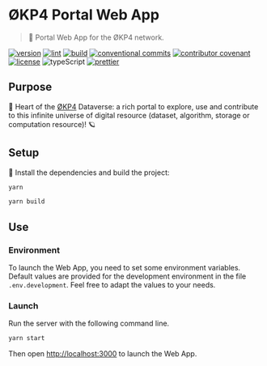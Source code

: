 # ØKP4 Portal Web App

> 🔭 Portal Web App for the ØKP4 network.

[![version](https://img.shields.io/github/v/release/okp4/portal-web?style=for-the-badge&logo=github)](https://github.com/okp4/portal-web/releases)
[![lint](https://img.shields.io/github/workflow/status/okp4/portal-web/Lint?label=lint&style=for-the-badge&logo=github)](https://github.com/okp4/portal-web/actions/workflows/lint.yml)
[![build](https://img.shields.io/github/workflow/status/okp4/portal-web/Build?label=build&style=for-the-badge&logo=github)](https://github.com/okp4/portal-web/actions/workflows/build.yml)
[![conventional commits](https://img.shields.io/badge/Conventional%20Commits-1.0.0-yellow.svg?style=for-the-badge&logo=conventionalcommits)](https://conventionalcommits.org)
[![contributor covenant](https://img.shields.io/badge/Contributor%20Covenant-2.1-4baaaa.svg?style=for-the-badge)](https://github.com/okp4/.github/blob/main/CODE_OF_CONDUCT.md)
[![license](https://img.shields.io/badge/License-BSD_3--Clause-blue.svg?style=for-the-badge)](https://opensource.org/licenses/BSD-3-Clause)
![typeScript](https://img.shields.io/badge/typescript-%23007ACC.svg?style=for-the-badge&logo=typescript&logoColor=white)
[![prettier](https://img.shields.io/badge/code_style-prettier-ff69b4.svg?style=for-the-badge)](https://github.com/prettier/prettier)

## Purpose

🚀 Heart of the [ØKP4]([okp4.network](https://okp4.network)) Dataverse: a rich portal to explore, use and contribute to this infinite universe of digital resource (dataset, algorithm, storage or computation resource)! 🪐

## Setup

🚚 Install the dependencies and build the project:

```sh
yarn

yarn build
```

## Use

### Environment

To launch the Web App, you need to set some environment variables. Default values are provided for the development environment in the file `.env.development`.
Feel free to adapt the values to your needs.

### Launch

Run the server with the following command line.

```sh
yarn start
```

Then open [http://localhost:3000](http://localhost:3000) to launch the Web App.
